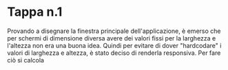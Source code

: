 # Tappa n.1
Provando a disegnare la finestra principale dell'applicazione, è emerso che per schermi di dimensione diversa avere dei valori fissi per la larghezza e l'altezza non era una buona idea. Quindi per evitare di dover "hardcodare" i valori di larghezza e altezza, è stato deciso di renderla responsiva.
Per fare ciò si calcola 